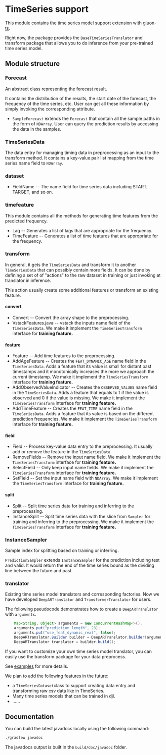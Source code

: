 # TimeSeries support

This module contains the time series model support extension with [gluon-ts](https://github.com/awslabs/gluon-ts).

Right now, the package provides the `BaseTimeSeriesTranslator` and transform package that allows you to do inference from your pre-trained time series model.

## Module structure

### Forecast

An abstract class representing the forecast result.

It contains the distribution of the results, the start date of the forecast, the frequency of the time series, etc. User can get all these information by simply invoking the corresponding attribute.

- `SampleForecast` extends the `Forecast` that contain all the sample paths in the form of `NDArray`. User can query the prediction results by accessing the data in the samples.

### TimeSeriesData

The data entry for managing timing data in preprocessing as an input to the transform method. It contains a key-value pair list mapping from the time series name field to `NDArray`.

### dataset

- FieldName -- The name field for time series data including START, TARGET, and so on.

### timefeature

This module contains all the methods for generating time features from the predicted frequency.

- Lag -- Generates a list of lags that are appropriate for the frequency.
- TimeFeature -- Generates a list of time features that are appropriate for the frequency.

### transform

In general, it gets the `TimeSeriesData` and transform it to another `TimeSeriesData` that can possibly contain more fields. It can be done by defining a set of of "actions" to the raw dataset in training or just invoking at translator in inference.

This action usually create some additional features or transform an existing feature.

#### convert

- Convert -- Convert the array shape to the preprocessing. 
- VstackFeatures.java -- vstack the inputs name field of the `TimeSeriesData`. We make it implement the `TimeSeriesTransform` interface for **training feature.**

#### feature

- Feature -- Add time features to the preprocessing. 
- AddAgeFeature -- Creates the `FEAT_DYNAMIC_AGE` name field in the `TimeSeriesData`. Adds a feature that its value is small for distant past timestamps and it monotonically increases the more we approach the current timestamp. We make it implement the `TimeSeriesTransform` interface for **training feature.**
- AddObservedValueIndicator -- Creates the `OBSERVED_VALUES` name field in the `TimeSeriesData`. Adds a feature that equals to 1 if the value is observed and 0 if the value is missing. We make it implement the `TimeSeriesTransform` interface for **training feature.**
- AddTimeFeature -- Creates the `FEAT_TIME` name field in the `TimeSeriesData`. Adds a feature that its value is based on the different prediction frequencies. We make it implement the `TimeSeriesTransform` interface for **training feature.**

#### field

- Field -- Process key-value data entry to the preprocessing. It usually add or remove the feature in the `TimeSeriesData`.
- RemoveFields -- Remove the input name field. We make it implement the `TimeSeriesTransform` interface for **training feature.**
- SelectField -- Only keep input name fields. We make it implement the `TimeSeriesTransform` interface for **training feature.**
- SetField -- Set the input name field with `NDArray`. We make it implement the `TimeSeriesTransform` interface for **training feature.**

#### split

- Split -- Split time series data for training and inferring to the preprocessing.
- InstanceSplit -- Split time series data with the slice from `Sampler` for training and inferring to the preprocessing. We make it implement the `TimeSeriesTransform` interface for **training feature.**

### InstanceSampler

Sample index for splitting based on training or inferring.

`PredictionSampler` extends `InstanceSampler` for the prediction including test and valid. It would return the end of the time series bound as the dividing line between the future and past.

### translator

Existing time series model translators and corresponding factories. Now we have developed `DeepARTranslator` and `TransformerTranslator` for users.

The following pseudocode demonstrates how to create a `DeepARTranslator` with `arguments`.

```java
	Map<String, Object> arguments = new ConcurrentHashMap<>();
	arguments.put("prediction_length", 28);
	arguments.put("use_feat_dynamic_real", false);
	DeepARTranslator.Builder builder = DeepARTranslator.builder(arguments);
	DeepARTranslator translator = builder.build();
```

If you want to customize your own time series model translator, you can easily use the transform package for your data preprocess.

See [examples](../src/main/java/ai/djl/timeseries/examples) for more details.

We plan to add the following features in the future:

- a `TimeSeriesDataset`class to support creating data entry and transforming raw csv data like in TimeSeries.
- Many time series models that can be trained in djl.
- ......

## Documentation

You can build the latest javadocs locally using the following command:

```sh
./gradlew javadoc
```

The javadocs output is built in the `build/doc/javadoc` folder.